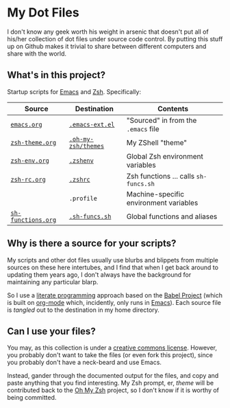My Dot Files
============

I don't know any geek worth his weight in arsenic that doesn't put all
of his/her collection of dot files under source code control. By
putting this stuff up on Github makes it trivial to share between
different computers and share with the world.

What's in this project?
-----------------------

Startup scripts for [Emacs][3] and [Zsh][6]. Specifically:

<!-- Why yes, it is a shame that I can't do multimarkdown or org-mode tables -->
<!-- But the end results are sure purdy. -->
<table><thead><tr>
<th>Source</th>
<th>Destination</th>
<th>Contents</th></tr></thead>
<tbody>
<tr><td>
   <a href="http://howardabrams.com/projects/dot-files/emacs.html"><code>emacs.org</code></a>
</td><td>
   <a href="results/emacs.el"><code>.emacs-ext.el</code></a>
</td><td>
  "Sourced" in from the <code>.emacs</code> file
</td></tr><tr><td>
  <a href="http://howardabrams.com/projects/dot-files/zsh-theme.html"><code>zsh-theme.org</code></a>
</td><td>
   <a href="results/happiness.zsh-theme"><code>.oh-my-zsh/themes</code></a>
</td><td>
  My ZShell "theme" 
</td></tr><tr><td>
  <a href="http://howardabrams.com/projects/dot-files/zsh-env.html"><code>zsh-env.org</code></a>
</td><td>
   <a href="results/zshenv"><code>.zshenv</code></a>
</td><td>
  Global Zsh environment variables
</td></tr><tr><td>
  <a href="http://howardabrams.com/projects/dot-files/zsh-rc.html"><code>zsh-rc.org</code></a>
</td><td>
   <a href="results/zshrc"><code>.zshrc</code></a>
</td><td>
  Zsh functions ... calls <code>sh-funcs.sh</code>
</td></tr><tr><td>
</td><td>
  <code>.profile</code>
</td><td>
  Machine-specific environment variables
</td></tr><tr><td>
  <a href="http://howardabrams.com/projects/dot-files/sh-functions.html"><code>sh-functions.org</code></a>
</td><td>
   <a href="results/sh-functions.sh"><code>.sh-funcs.sh</code></a>
</td><td>
  Global functions and aliases
</td></tr></tbody></table>


Why is there a source for your scripts?
----------------------------------

My scripts and other dot files usually use blurbs and blippets from
multiple sources on these here intertubes, and I find that when I get
back around to updating them years ago, I don't always have the
background for maintaining any particular blarp.

So I use a [literate programming][0] approach based on the
[Babel Project][1] (which is built on [org-mode][2] which, incidently,
only runs in [Emacs][3]). Each source file is *tangled* out to the
destination in my home directory.
  
Can I use your files?
---------------------

You may, as this collection is under a [creative commons license][4].
However, you probably don't want to take the files (or even fork this
project), since you probably don't have a neck-beard and use Emacs.

Instead, gander through the documented output for the files, and copy
and paste anything that you find interesting. My Zsh prompt, er,
*theme* will be contributed back to the [Oh My Zsh][5] project, so I
don't know if it is worthy of being committed.

  [0]: http://en.wikipedia.org/wiki/Literate_programming
  [1]: http://orgmode.org/worg/org-contrib/babel/intro.html
  [2]: http://orgmode.org
  [3]: http://www.gnu.org/software/emacs/
  [4]: http://creativecommons.org/licenses/by/3.0/
  [5]: https://github.com/robbyrussell/oh-my-zsh
  [6]: http://zsh.sourceforge.net
